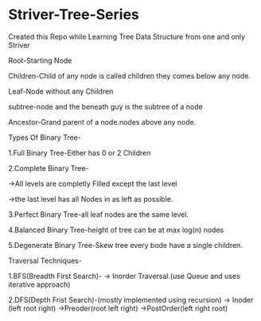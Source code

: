 # Striver-Tree-Series

Created this Repo while Learning Tree Data Structure from one and only Striver

Root-Starting Node

Children-Child of any node is called children they comes below any node.

Leaf-Node without any Children

subtree-node and the beneath guy is the subtree of a node

Ancestor-Grand parent of a node.nodes above any node.

Types Of Binary Tree-

1.Full Binary Tree-Either has 0 or 2 Children

2.Complete Binary Tree-

->All levels are completly Filled except the last level

->the last level has all Nodes in as left as possible.

3.Perfect Binary Tree-all leaf nodes are the same level.

4.Balanced Binary Tree-height of tree can be at max log(n) nodes

5.Degenerate Binary Tree-Skew tree every bode have a single children.

Traversal Techniques-

1.BFS(Breadth First Search)-
-> Inorder Traversal.(use Queue and uses iterative approach)

2.DFS(Depth Frist Search)-(mostly implemented using recursion)
-> Inoder (left root right)
->Preoder(root left right)
->PostOrder(left right root)
